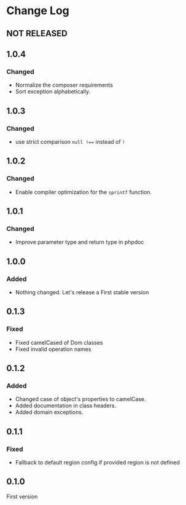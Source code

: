 # Change Log

## NOT RELEASED

## 1.0.4

### Changed

- Normalize the composer requirements
- Sort exception alphabetically.

## 1.0.3

### Changed

- use strict comparison `null !==` instead of `!`

## 1.0.2

### Changed

- Enable compiler optimization for the `sprintf` function.

## 1.0.1

### Changed

- Improve parameter type and return type in phpdoc

## 1.0.0

### Added

- Nothing changed. Let's release a First stable version

## 0.1.3

### Fixed

- Fixed camelCased of Dom classes
- Fixed invalid operation names

## 0.1.2

### Added

- Changed case of object's properties to camelCase.
- Added documentation in class headers.
- Added domain exceptions.

## 0.1.1

### Fixed

- Fallback to default region config if provided region is not defined

## 0.1.0

First version
